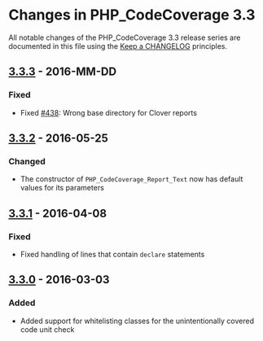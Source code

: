 # Changes in PHP_CodeCoverage 3.3

All notable changes of the PHP_CodeCoverage 3.3 release series are documented in this file using the [Keep a CHANGELOG](http://keepachangelog.com/) principles.

## [3.3.3] - 2016-MM-DD

### Fixed

- Fixed [#438](https://github.com/sebastianbergmann/php-code-coverage/issues/438): Wrong base directory for Clover reports

## [3.3.2] - 2016-05-25

### Changed

- The constructor of `PHP_CodeCoverage_Report_Text` now has default values for its parameters

## [3.3.1] - 2016-04-08

### Fixed

- Fixed handling of lines that contain `declare` statements

## [3.3.0] - 2016-03-03

### Added

- Added support for whitelisting classes for the unintentionally covered code unit check

[3.3.3]: https://github.com/sebastianbergmann/php-code-coverage/compare/3.3.2...3.3.3
[3.3.2]: https://github.com/sebastianbergmann/php-code-coverage/compare/3.3.1...3.3.2
[3.3.1]: https://github.com/sebastianbergmann/php-code-coverage/compare/3.3.0...3.3.1
[3.3.0]: https://github.com/sebastianbergmann/php-code-coverage/compare/3.2...3.3.0
